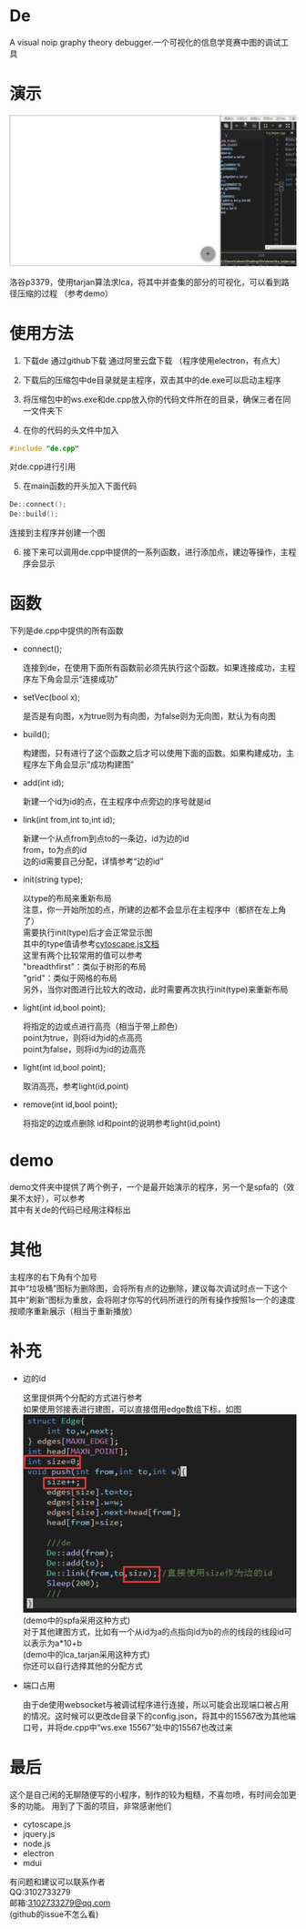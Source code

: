 # De
A visual noip graphy theory debugger.一个可视化的信息学竞赛中图的调试工具

# 演示
![演示](1.gif)

洛谷p3379，使用tarjan算法求lca，将其中并查集的部分的可视化，可以看到路径压缩的过程
（参考demo）

# 使用方法
1. 下载de
通过github下载 
通过阿里云盘下载
（程序使用electron，有点大）

2. 下载后的压缩包中de目录就是主程序，双击其中的de.exe可以启动主程序
3. 将压缩包中的ws.exe和de.cpp放入你的代码文件所在的目录，确保三者在同一文件夹下
4. 在你的代码的头文件中加入
```c
#include "de.cpp" 
```
对de.cpp进行引用

5. 在main函数的开头加入下面代码
```c
De::connect();
De::build();
```
连接到主程序并创建一个图

6. 接下来可以调用de.cpp中提供的一系列函数，进行添加点，建边等操作，主程序会显示

# 函数
下列是de.cpp中提供的所有函数

* connect();

    连接到de，在使用下面所有函数前必须先执行这个函数。如果连接成功，主程序左下角会显示“连接成功”
* setVec(bool x);

	是否是有向图，x为true则为有向图，为false则为无向图，默认为有向图
* build();
	
    构建图，只有进行了这个函数之后才可以使用下面的函数。如果构建成功，主程序左下角会显示“成功构建图”
* add(int id);
	
    新建一个id为id的点，在主程序中点旁边的序号就是id
* link(int from,int to,int id);
	
    新建一个从点from到点to的一条边，id为边的id<br>
	from，to为点的id<br>
	边的id需要自己分配，详情参考“边的id”
* init(string type);
	
    以type的布局来重新布局<br>
	注意，你一开始所加的点，所建的边都不会显示在主程序中（都挤在左上角了）<br>
	需要执行init(type)后才会正常显示图<br>
	其中的type值请参考[cytoscape.js文档](https://js.cytoscape.org/#layouts)<br>
	这里有两个比较常用的值可以参考<br>
	"breadthfirst"：类似于树形的布局<br>
	"grid"：类似于网格的布局<br>
	另外，当你对图进行比较大的改动，此时需要再次执行init(type)来重新布局
* light(int id,bool point);
	
    将指定的边或点进行高亮（相当于带上颜色）<br>
	point为true，则将id为id的点高亮<br>
	point为false，则将id为id的边高亮
* light(int id,bool point);
	
    取消高亮，参考light(id,point)
* remove(int id,bool point);
	
    将指定的边或点删除
	id和point的说明参考light(id,point)

# demo
demo文件夹中提供了两个例子，一个是最开始演示的程序，另一个是spfa的（效果不太好），可以参考<br>
其中有关de的代码已经用注释标出

# 其他
主程序的右下角有个加号<br>
其中“垃圾桶”图标为删除图，会将所有点的边删除，建议每次调试时点一下这个<br>
其中“刷新“图标为重放，会将刚才你写的代码所进行的所有操作按照1s一个的速度按顺序重新展示（相当于重新播放）

# 补充
* 边的id

    这里提供两个分配的方式进行参考<br>
    如果使用邻接表进行建图，可以直接借用edge数组下标，如图<br>
    ![补充](2.png)
    (demo中的spfa采用这种方式)<br>
    对于其他建图方式，比如有一个从id为a的点指向id为b的点的线段的线段id可以表示为a*10+b<br>
    (demo中的lca_tarjan采用这种方式)<br>
    你还可以自行选择其他的分配方式
* 端口占用
    
    由于de使用websocket与被调试程序进行连接，所以可能会出现端口被占用的情况。这时候可以更改de目录下的config.json，将其中的15567改为其他端口号，并将de.cpp中“ws.exe 15567”处中的15567也改过来

# 最后
这个是自己闲的无聊随便写的小程序，制作的较为粗糙，不喜勿喷，有时间会加更多的功能。
用到了下面的项目，非常感谢他们

* cytoscape.js
* jquery.js
* node.js
* electron
* mdui

有问题和建议可以联系作者<br>
QQ:3102733279<br>
邮箱:3102733279@qq.com<br>
(github的issue不怎么看)<br>
